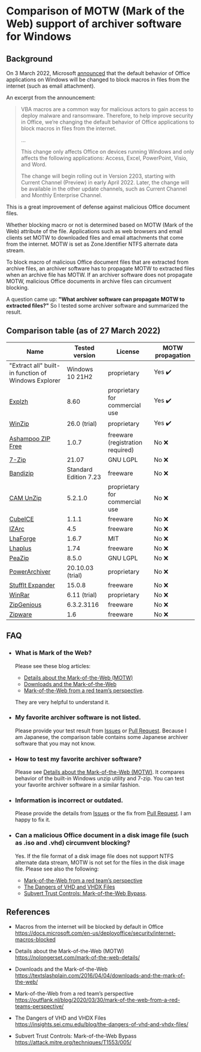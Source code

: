 # Comparison of MOTW (Mark of the Web) support of archiver software for Windows

## Background
On 3 March 2022, Microsoft [announced](https://docs.microsoft.com/en-us/deployoffice/security/internet-macros-blocked) that the default behavior of Office applications on Windows will be changed to block macros in files from the internet (such as email attachment).

An excerpt from the announcement:
> VBA macros are a common way for malicious actors to gain access to deploy malware and ransomware. Therefore, to help improve security in Office, we’re changing the default behavior of Office applications to block macros in files from the internet.
>
> ...
>
> This change only affects Office on devices running Windows and only affects the following applications: Access, Excel, PowerPoint, Visio, and Word.
>
> The change will begin rolling out in Version 2203, starting with Current Channel (Preview) in early April 2022. Later, the change will be available in the other update channels, such as Current Channel and Monthly Enterprise Channel.

This is a great improvement of defense against malicious Office document files.

Whether blocking macro or not is determined based on MOTW (Mark of the Web) attribute of the file. Applications such as web browsers and email clients set MOTW to downloaded files and email attachments that come from the internet. MOTW is set as Zone.Identifier NTFS alternate data stream.

To block macro of malicious Office document files that are extracted from archive files, an archiver software has to propagate MOTW to extracted files when an archive file has MOTW. If an archiver software does not propagate MOTW, malicious Office documents in archive files can circumvent blocking.

A question came up: **"What archiver software can propagate MOTW to extracted files?"** So I tested some archiver software and summarized the result.

## Comparison table (as of 27 March 2022)
|Name|Tested version|License|MOTW propagation|
|----|-------|-------|----------------|
|"Extract all" built-in function of Windows Explorer|Windows 10 21H2|proprietary|Yes :heavy_check_mark:|
|[Explzh](https://www.ponsoftware.com/en/)|8.60|proprietary for commercial use|Yes :heavy_check_mark:|
|[WinZip](https://www.winzip.com/)|26.0 (trial)|proprietary|Yes :heavy_check_mark:|
|[Ashampoo ZIP Free](https://www.ashampoo.com/en-us/zip-free)|1.0.7|freeware (registration required)|No :x:|
|[7-Zip](https://www.7-zip.org/)|21.07|GNU LGPL|No :x:|
|[Bandizip](https://en.bandisoft.com/bandizip/)|Standard Edition 7.23|freeware|No :x:|
|[CAM UnZip](https://www.camunzip.com/)|5.2.1.0|proprietary for commercial use|No :x:|
|[CubeICE](https://www.cube-soft.jp/cubeice/)|1.1.1|freeware|No :x:|
|[IZArc](https://www.izarc.org/)|4.5|freeware|No :x:|
|[LhaForge](https://claybird.sakura.ne.jp/garage/lhaforge/index.html)|1.6.7|MIT|No :x:|
|[Lhaplus](http://hoehoe.com/)|1.74|freeware|No :x:|
|[PeaZip](https://peazip.github.io/)|8.5.0|GNU LGPL|No :x:|
|[PowerArchiver](https://www.powerarchiver.com/)|20.10.03 (trial)|proprietary|No :x:|
|[StuffIt Expander](https://stuffit.com/)|15.0.8|freeware|No :x:|
|[WinRar](https://www.win-rar.com/)|6.11 (trial)|proprietary|No :x:|
|[ZipGenious](https://zipgenius.com/)|6.3.2.3116|freeware|No :x:|
|[Zipware](https://www.zipware.org/)|1.6|freeware|No :x:|

## FAQ
- ### What is Mark of the Web?
  Please see these blog articles:
  - [Details about the Mark-of-the-Web (MOTW)](https://nolongerset.com/mark-of-the-web-details/)
  - [Downloads and the Mark-of-the-Web](https://textslashplain.com/2016/04/04/downloads-and-the-mark-of-the-web/)
  - [Mark-of-the-Web from a red team’s perspective](https://outflank.nl/blog/2020/03/30/mark-of-the-web-from-a-red-teams-perspective/).
  
  They are very helpful to understand it.

- ### My favorite archiver software is not listed.
  Please provide your test result from [Issues](https://github.com/nmantani/archiver-MOTW-support-comparison/issues) or [Pull Request](https://github.com/nmantani/archiver-MOTW-support-comparison/pulls). Because I am Japanese, the comparison table contains some Japanese archiver software that you may not know.

- ### How to test my favorite archiver software?
  Please see [Details about the Mark-of-the-Web (MOTW)](https://nolongerset.com/mark-of-the-web-details/). It compares behavior of the built-in Windows unzip utility and 7-zip. You can test your favorite archiver software in a  similar fashion.

- ### Information is incorrect or outdated.
  Please provide the details from [Issues](https://github.com/nmantani/archiver-MOTW-support-comparison/issues) or the fix from [Pull Request](https://github.com/nmantani/archiver-MOTW-support-comparison/pulls). I am happy to fix it.

- ### Can a malicious Office document in a disk image file (such as .iso and .vhd) circumvent blocking?
  Yes. If the file format of a disk image file does not support NTFS alternate data stream, MOTW is not set for the files in the disk image file. Please see also the following:
  - [Mark-of-the-Web from a red team’s perspective](https://outflank.nl/blog/2020/03/30/mark-of-the-web-from-a-red-teams-perspective/)
  - [The Dangers of VHD and VHDX Files](https://insights.sei.cmu.edu/blog/the-dangers-of-vhd-and-vhdx-files/)
  - [Subvert Trust Controls: Mark-of-the-Web Bypass](https://attack.mitre.org/techniques/T1553/005/).

## References
- Macros from the internet will be blocked by default in Office  
https://docs.microsoft.com/en-us/deployoffice/security/internet-macros-blocked

- Details about the Mark-of-the-Web (MOTW)  
https://nolongerset.com/mark-of-the-web-details/

- Downloads and the Mark-of-the-Web  
https://textslashplain.com/2016/04/04/downloads-and-the-mark-of-the-web/

- Mark-of-the-Web from a red team’s perspective  
https://outflank.nl/blog/2020/03/30/mark-of-the-web-from-a-red-teams-perspective/

- The Dangers of VHD and VHDX Files  
https://insights.sei.cmu.edu/blog/the-dangers-of-vhd-and-vhdx-files/

- Subvert Trust Controls: Mark-of-the-Web Bypass  
https://attack.mitre.org/techniques/T1553/005/

